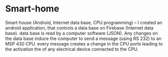 # Smart-home
Smart house (Android, Internet data base, CPU programming) – I created an android application, that controls a data base on Firebase (Internet data base). data base is read by a computer software (JSON).  Any changes on the data base induce the computer to send a message (using RS 232) to an MSP 430 CPU. every message creates a change in the CPU ports leading to the activation the of any electrical device connected to the CPU.
